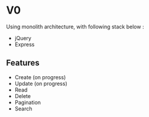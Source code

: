# V0
Using monolith architecture, with following stack below :
- jQuery
- Express

## Features
- Create (on progress)
- Update (on progress)
- Read
- Delete
- Pagination
- Search 